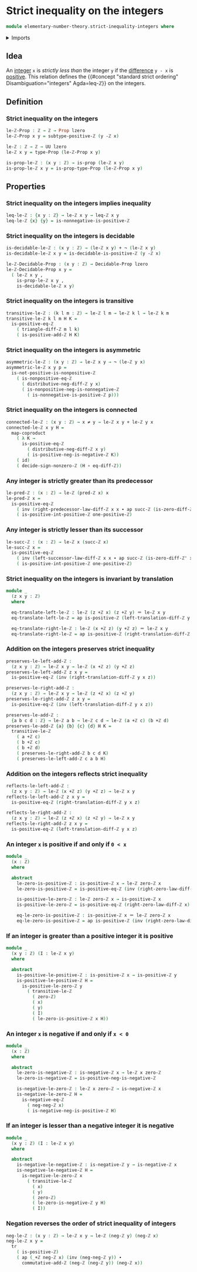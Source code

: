 # Strict inequality on the integers

```agda
module elementary-number-theory.strict-inequality-integers where
```

<details><summary>Imports</summary>

```agda
open import elementary-number-theory.addition-integers
open import elementary-number-theory.addition-positive-and-negative-integers
open import elementary-number-theory.difference-integers
open import elementary-number-theory.inequality-integers
open import elementary-number-theory.inequality-natural-numbers
open import elementary-number-theory.integers
open import elementary-number-theory.natural-numbers
open import elementary-number-theory.negative-integers
open import elementary-number-theory.nonnegative-integers
open import elementary-number-theory.nonpositive-integers
open import elementary-number-theory.positive-and-negative-integers
open import elementary-number-theory.positive-integers

open import foundation.action-on-identifications-functions
open import foundation.coproduct-types
open import foundation.decidable-propositions
open import foundation.dependent-pair-types
open import foundation.function-types
open import foundation.functoriality-coproduct-types
open import foundation.identity-types
open import foundation.logical-equivalences
open import foundation.negated-equality
open import foundation.negation
open import foundation.propositions
open import foundation.transport-along-identifications
open import foundation.unit-type
open import foundation.universe-levels

open import order-theory.posets
open import order-theory.preorders
```

</details>

## Idea

An [integer](elementary-number-theory.integers.md) `x` is _strictly less than_
the integer `y` if the
[difference](elementary-number-theory.difference-integers.md) `y - x` is
[positive](elementary-number-theory.positive-integers.md). This relation defines
the {{#concept "standard strict ordering" Disambiguation="integers" Agda=leq-ℤ}}
on the integers.

## Definition

### Strict inequality on the integers

```agda
le-ℤ-Prop : ℤ → ℤ → Prop lzero
le-ℤ-Prop x y = subtype-positive-ℤ (y -ℤ x)

le-ℤ : ℤ → ℤ → UU lzero
le-ℤ x y = type-Prop (le-ℤ-Prop x y)

is-prop-le-ℤ : (x y : ℤ) → is-prop (le-ℤ x y)
is-prop-le-ℤ x y = is-prop-type-Prop (le-ℤ-Prop x y)
```

## Properties

### Strict inequality on the integers implies inequality

```agda
leq-le-ℤ : {x y : ℤ} → le-ℤ x y → leq-ℤ x y
leq-le-ℤ {x} {y} = is-nonnegative-is-positive-ℤ
```

### Strict inequality on the integers is decidable

```agda
is-decidable-le-ℤ : (x y : ℤ) → (le-ℤ x y) + ¬ (le-ℤ x y)
is-decidable-le-ℤ x y = is-decidable-is-positive-ℤ (y -ℤ x)

le-ℤ-Decidable-Prop : (x y : ℤ) → Decidable-Prop lzero
le-ℤ-Decidable-Prop x y =
  ( le-ℤ x y ,
    is-prop-le-ℤ x y ,
    is-decidable-le-ℤ x y)
```

### Strict inequality on the integers is transitive

```agda
transitive-le-ℤ : (k l m : ℤ) → le-ℤ l m → le-ℤ k l → le-ℤ k m
transitive-le-ℤ k l m H K =
  is-positive-eq-ℤ
    ( triangle-diff-ℤ m l k)
    ( is-positive-add-ℤ H K)
```

### Strict inequality on the integers is asymmetric

```agda
asymmetric-le-ℤ : (x y : ℤ) → le-ℤ x y → ¬ (le-ℤ y x)
asymmetric-le-ℤ x y p =
  is-not-positive-is-nonpositive-ℤ
    ( is-nonpositive-eq-ℤ
      ( distributive-neg-diff-ℤ y x)
      ( is-nonpositive-neg-is-nonnegative-ℤ
        ( is-nonnegative-is-positive-ℤ p)))
```

### Strict inequality on the integers is connected

```agda
connected-le-ℤ : (x y : ℤ) → x ≠ y → le-ℤ x y + le-ℤ y x
connected-le-ℤ x y H =
  map-coproduct
    ( λ K →
      is-positive-eq-ℤ
        ( distributive-neg-diff-ℤ x y)
        ( is-positive-neg-is-negative-ℤ K))
    ( id)
    ( decide-sign-nonzero-ℤ (H ∘ eq-diff-ℤ))
```

### Any integer is strictly greater than its predecessor

```agda
le-pred-ℤ : (x : ℤ) → le-ℤ (pred-ℤ x) x
le-pred-ℤ x =
  is-positive-eq-ℤ
    ( inv (right-predecessor-law-diff-ℤ x x ∙ ap succ-ℤ (is-zero-diff-ℤ' x)))
    ( is-positive-int-positive-ℤ one-positive-ℤ)
```

### Any integer is strictly lesser than its successor

```agda
le-succ-ℤ : (x : ℤ) → le-ℤ x (succ-ℤ x)
le-succ-ℤ x =
  is-positive-eq-ℤ
    ( inv (left-successor-law-diff-ℤ x x ∙ ap succ-ℤ (is-zero-diff-ℤ' x)))
    ( is-positive-int-positive-ℤ one-positive-ℤ)
```

### Strict inequality on the integers is invariant by translation

```agda
module _
  (z x y : ℤ)
  where

  eq-translate-left-le-ℤ : le-ℤ (z +ℤ x) (z +ℤ y) ＝ le-ℤ x y
  eq-translate-left-le-ℤ = ap is-positive-ℤ (left-translation-diff-ℤ y x z)

  eq-translate-right-le-ℤ : le-ℤ (x +ℤ z) (y +ℤ z) ＝ le-ℤ x y
  eq-translate-right-le-ℤ = ap is-positive-ℤ (right-translation-diff-ℤ y x z)
```

### Addition on the integers preserves strict inequality

```agda
preserves-le-left-add-ℤ :
  (z x y : ℤ) → le-ℤ x y → le-ℤ (x +ℤ z) (y +ℤ z)
preserves-le-left-add-ℤ z x y =
  is-positive-eq-ℤ (inv (right-translation-diff-ℤ y x z))

preserves-le-right-add-ℤ :
  (z x y : ℤ) → le-ℤ x y → le-ℤ (z +ℤ x) (z +ℤ y)
preserves-le-right-add-ℤ z x y =
  is-positive-eq-ℤ (inv (left-translation-diff-ℤ y x z))

preserves-le-add-ℤ :
  {a b c d : ℤ} → le-ℤ a b → le-ℤ c d → le-ℤ (a +ℤ c) (b +ℤ d)
preserves-le-add-ℤ {a} {b} {c} {d} H K =
  transitive-le-ℤ
    ( a +ℤ c)
    ( b +ℤ c)
    ( b +ℤ d)
    ( preserves-le-right-add-ℤ b c d K)
    ( preserves-le-left-add-ℤ c a b H)
```

### Addition on the integers reflects strict inequality

```agda
reflects-le-left-add-ℤ :
  (z x y : ℤ) → le-ℤ (x +ℤ z) (y +ℤ z) → le-ℤ x y
reflects-le-left-add-ℤ z x y =
  is-positive-eq-ℤ (right-translation-diff-ℤ y x z)

reflects-le-right-add-ℤ :
  (z x y : ℤ) → le-ℤ (z +ℤ x) (z +ℤ y) → le-ℤ x y
reflects-le-right-add-ℤ z x y =
  is-positive-eq-ℤ (left-translation-diff-ℤ y x z)
```

### An integer `x` is positive if and only if `0 < x`

```agda
module _
  (x : ℤ)
  where

  abstract
    le-zero-is-positive-ℤ : is-positive-ℤ x → le-ℤ zero-ℤ x
    le-zero-is-positive-ℤ = is-positive-eq-ℤ (inv (right-zero-law-diff-ℤ x))

    is-positive-le-zero-ℤ : le-ℤ zero-ℤ x → is-positive-ℤ x
    is-positive-le-zero-ℤ = is-positive-eq-ℤ (right-zero-law-diff-ℤ x)

    eq-le-zero-is-positive-ℤ : is-positive-ℤ x ＝ le-ℤ zero-ℤ x
    eq-le-zero-is-positive-ℤ = ap is-positive-ℤ (inv (right-zero-law-diff-ℤ x))
```

### If an integer is greater than a positive integer it is positive

```agda
module _
  (x y : ℤ) (I : le-ℤ x y)
  where

  abstract
    is-positive-le-positive-ℤ : is-positive-ℤ x → is-positive-ℤ y
    is-positive-le-positive-ℤ H =
      is-positive-le-zero-ℤ y
        ( transitive-le-ℤ
          ( zero-ℤ)
          ( x)
          ( y)
          ( I)
          ( le-zero-is-positive-ℤ x H))
```

### An integer `x` is negative if and only if `x < 0`

```agda
module _
  (x : ℤ)
  where

  abstract
    le-zero-is-negative-ℤ : is-negative-ℤ x → le-ℤ x zero-ℤ
    le-zero-is-negative-ℤ = is-positive-neg-is-negative-ℤ

    is-negative-le-zero-ℤ : le-ℤ x zero-ℤ → is-negative-ℤ x
    is-negative-le-zero-ℤ H =
      is-negative-eq-ℤ
        ( neg-neg-ℤ x)
        ( is-negative-neg-is-positive-ℤ H)
```

### If an integer is lesser than a negative integer it is negative

```agda
module _
  (x y : ℤ) (I : le-ℤ x y)
  where

  abstract
    is-negative-le-negative-ℤ : is-negative-ℤ y → is-negative-ℤ x
    is-negative-le-negative-ℤ H =
      is-negative-le-zero-ℤ x
        ( transitive-le-ℤ
          ( x)
          ( y)
          ( zero-ℤ)
          ( le-zero-is-negative-ℤ y H)
          ( I))
```

### Negation reverses the order of strict inequality of integers

```agda
neg-le-ℤ : (x y : ℤ) → le-ℤ x y → le-ℤ (neg-ℤ y) (neg-ℤ x)
neg-le-ℤ x y =
  tr
    ( is-positive-ℤ)
    ( ap (_+ℤ neg-ℤ x) (inv (neg-neg-ℤ y)) ∙
      commutative-add-ℤ (neg-ℤ (neg-ℤ y)) (neg-ℤ x))
```
